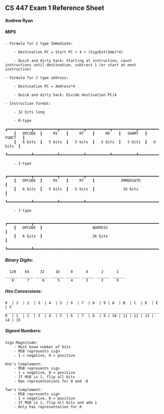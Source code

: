 ## CS 447 Exam 1 Reference Sheet
#### Andrew Ryan

##### MIPS

	- Formula for I type Immediate:
		
		- Destination PC = Start PC + 4 + (SignExt(Imm)*4)

		- Quick and dirty hack: Starting at instruction, count instructions until destination, subtract 1 (or start at next instruction)

	- Formula for J type address:

		- Destination PC = Address*4

		- Quick and dirty hack: Divide destination PC/4

	- Instruction format:

		- 32 bits long

		- R-type
		┏━━━━━━━━━━━┳━━━━━━━━━━━┳━━━━━━━━━━━┳━━━━━━━━━━━┳━━━━━━━━━━━┳━━━━━━━━━━━┓
		┃	OPCODE	┃	  RS	┃	  RT	┃	  RD	┃	SHAMT	┃	FUNCT	┃
		┃	6 bits	┃	5 bits	┃	5 bits	┃	5 bits	┃	5 bits	┃	6 bits	┃
		┗━━━━━━━━━━━┻━━━━━━━━━━━┻━━━━━━━━━━━┻━━━━━━━━━━━┻━━━━━━━━━━━┻━━━━━━━━━━━┛

		- I-type

		┏━━━━━━━━━━━┳━━━━━━━━━━━┳━━━━━━━━━━━┳━━━━━━━━━━━━━━━━━━━━━━━━━━━━━━━━━━━┓
		┃	OPCODE	┃	  RS	┃	  RT	┃			 IMMEDIATE				┃
		┃	6 bits	┃	5 bits	┃	5 bits	┃			  16 bits				┃
		┗━━━━━━━━━━━┻━━━━━━━━━━━┻━━━━━━━━━━━┻━━━━━━━━━━━━━━━━━━━━━━━━━━━━━━━━━━━┛

		- J-type

		┏━━━━━━━━━━━┳━━━━━━━━━━━━━━━━━━━━━━━━━━━━━━━━━━━━━━━━━━━━━━━━━━━━━━━━━━━┓
		┃	OPCODE	┃	  					ADDRESS 							┃
		┃	6 bits	┃						26 bits								┃
		┗━━━━━━━━━━━┻━━━━━━━━━━━━━━━━━━━━━━━━━━━━━━━━━━━━━━━━━━━━━━━━━━━━━━━━━━━┛

##### Binary Digits:

	  128    64     32     16     8      4      2      1
	______ ______ ______ ______ ______ ______ ______ ______
	   8      7      6      5     4      3      2      0   


##### Hex Conversions:

	0  | 1  | 2  | 3  | 4  | 5  | 6  | 7  | 8  | 9 | A  | B  | C  | D  | E  | F
    ____________________________________________________________________________
	0  | 1  | 2  | 3  | 4  | 5  | 6  | 7  | 8  | 9 | 10 | 11 | 12 | 13 | 14 | 15

##### Signed Numbers:
	
	Sign-Magnitude:
		- Must know number of bits
		- MSB represents sign
		- 1 = negative, 0 = positive

	One's Complement:
		- MSB represents sign
		- 1 = negative, 0 = positive
		- If MSB is 1, flip all bits
		- Has representations for 0 and -0

	Two's Complement:
		- MSB represents sign
		- 1 = negative, 0 = positive
		- If MSB is 1, flip all bits and add 1
		- Only has representation for 0
